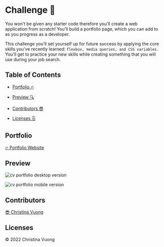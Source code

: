 # Challenge 📝

You won't be given any starter code therefore you'll create a web application from scratch! You'll build a portfolio page, which you can add to as you progress as a developer. 

This challenge you’ll set yourself up for future success by applying the core skills you've recently learned: ```flexbox, media queries, and CSS variables.``` You'll get to practice your new skills while creating something that you will use during your job search.

 ## Table of Contents
- [Portfolio 🔥](#portfolio)

- [Preview 🔍](#preview)

- [Contributors 😎](#contributors)

- [Licenses 🗒](#licenses)

## Portfolio
[🔥 Portfolio Website](https://ccvuong.github.io/Advanced-CSS-Challenge-Professional-Portfolio/)

## Preview

![cv portfolio desktop version](https://user-images.githubusercontent.com/116984891/209420180-44733038-7df7-412c-82f3-363017fb7d93.gif)

![cv portfolio mobile version](https://user-images.githubusercontent.com/116984891/209420216-f2e8ec19-7dca-4cc3-9369-f89fb0303855.gif)



## Contributors
[😎 Christina Vuong ](https://github.com/ccvuong)

## Licenses
© 2022 Christina Vuong
